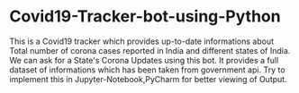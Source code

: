 # Covid19-Tracker-bot-using-Python
 This is a Covid19 tracker which provides up-to-date informations about Total number of corona
 cases reported in India and different states of India.
 We can ask for a State's Corona Updates using this bot.
 It provides a full dataset of informations which has been taken from government api.
 Try to implement this in Jupyter-Notebook,PyCharm for better viewing of Output.
 

